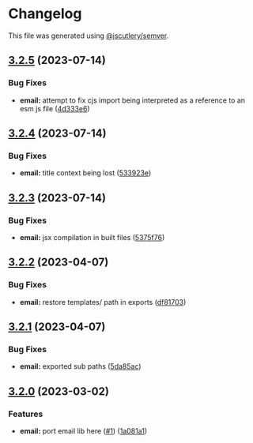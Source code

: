 # Changelog

This file was generated using [@jscutlery/semver](https://github.com/jscutlery/semver).

## [3.2.5](https://github.com/SeedCompany/libs/compare/email-3.2.4...email-3.2.5) (2023-07-14)


### Bug Fixes

* **email:** attempt to fix cjs import being interpreted as a reference to an esm js file ([4d333e6](https://github.com/SeedCompany/libs/commit/4d333e6ce8678700ad0f5390992f9cbfa0163e2d))

## [3.2.4](https://github.com/SeedCompany/libs/compare/email-3.2.3...email-3.2.4) (2023-07-14)


### Bug Fixes

* **email:** title context being lost ([533923e](https://github.com/SeedCompany/libs/commit/533923ed016e667af8463adea02233a32b50144b))

## [3.2.3](https://github.com/SeedCompany/libs/compare/email-3.2.2...email-3.2.3) (2023-07-14)


### Bug Fixes

* **email:** jsx compilation in built files ([5375f76](https://github.com/SeedCompany/libs/commit/5375f769542b74a33c962181cf9d8e8308e8a2d2))

## [3.2.2](https://github.com/SeedCompany/libs/compare/email-3.2.1...email-3.2.2) (2023-04-07)


### Bug Fixes

* **email:** restore templates/ path in exports ([df81703](https://github.com/SeedCompany/libs/commit/df81703972ed09592f231334de65aafe391e027d))

## [3.2.1](https://github.com/SeedCompany/libs/compare/email-3.2.0...email-3.2.1) (2023-04-07)


### Bug Fixes

* **email:** exported sub paths ([5da85ac](https://github.com/SeedCompany/libs/commit/5da85acecf842a35e8b096580ea65959191b3340))

## [3.2.0](https://github.com/SeedCompany/libs/compare/email-3.1.0...email-3.2.0) (2023-03-02)


### Features

* **email:** port email lib here ([#1](https://github.com/SeedCompany/libs/issues/1)) ([1a081a1](https://github.com/SeedCompany/libs/commit/1a081a1bb1448a79fd4b35a4c7e8920239be66fa))
